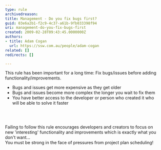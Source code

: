 ```yaml
---
type: rule
archivedreason: 
title: Management - Do you fix bugs first?
guid: 03e6a2b1-f2c9-4c37-a61b-9fb033398f94
uri: management-do-you-fix-bugs-first
created: 2009-02-28T09:43:45.0000000Z
authors:
- title: Adam Cogan
  url: https://ssw.com.au/people/adam-cogan
related: []
redirects: []

---
```




  <p>This rule has been important for a long time&#58; Fix bugs/issues before adding functionality/improvements. <br></p>
<ul>
    <li>Bugs and issues get more expensive as they get older</li>
    <li>Bugs and issues become more complex the longer you wait to fix them</li>
    <li>You have better access to the developer or person who created it who will be able to solve&#160;it faster<br></li>
</ul>

<br><excerpt class='endintro'></excerpt><br>

  <p></p><p>Failing to follow this rule encourages developers and creators to focus on new 'interesting' functionality and improvements which is exactly what you don't want...<br>You must be strong in the face of pressures from project plan scheduling!<br><br></p>



